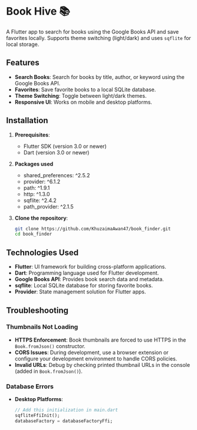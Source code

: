 # Book Hive 📚

A Flutter app to search for books using the Google Books API and save favorites locally. Supports theme switching (light/dark) and uses `sqflite` for local storage.

## Features

- **Search Books**: Search for books by title, author, or keyword using the Google Books API.
- **Favorites**: Save favorite books to a local SQLite database.
- **Theme Switching**: Toggle between light/dark themes.
- **Responsive UI**: Works on mobile and desktop platforms.

## Installation

1. **Prerequisites**:
    - Flutter SDK (version 3.0 or newer)
    - Dart (version 3.0 or newer)

2. **Packages used**
    - shared_preferences: ^2.5.2
    - provider: ^6.1.2
    - path: ^1.9.1
    - http: ^1.3.0
    - sqflite: ^2.4.2
    - path_provider: ^2.1.5

2. **Clone the repository**:
   ```bash
   git clone https://github.com/KhuzaimaAwan47/book_finder.git
   cd book_finder
## Technologies Used

- **Flutter**: UI framework for building cross-platform applications.
- **Dart**: Programming language used for Flutter development.
- **Google Books API**: Provides book search data and metadata.
- **sqflite**: Local SQLite database for storing favorite books.
- **Provider**: State management solution for Flutter apps.

## Troubleshooting

### Thumbnails Not Loading
- **HTTPS Enforcement**: Book thumbnails are forced to use HTTPS in the `Book.fromJson()` constructor.
- **CORS Issues**: During development, use a browser extension or configure your development environment to handle CORS policies.
- **Invalid URLs**: Debug by checking printed thumbnail URLs in the console (added in `Book.fromJson()`).

### Database Errors
- **Desktop Platforms**:
  ```dart
  // Add this initialization in main.dart
  sqfliteFfiInit();
  databaseFactory = databaseFactoryFfi;